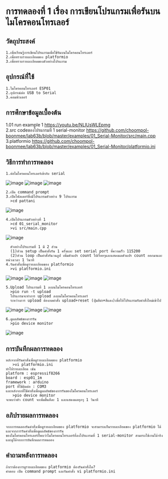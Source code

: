 # การทดลองที่ 1 เรื่อง การเขียนโปรแกรมเพื่อรันบนไมโครคอนโทรเลอร์
## วัตถุประสงค์
    1.เพื่อเรียนรู้การเขียนโปรแกรมเพื่อใช้รันบนไมโครคอนโทรเลอร์
    2.เพื่อทราบรายละเอียดของ platformio
    3.เพื่อทราบรายละเอียดของตัวอย่างโปรแกรม
    
## อุปกรณ์ที่ใช้
    1.ไมโครคอนโทรเลอร์ ESP01
    2.อุปกรณ์ต่อ USB to Serial
    3.คอมพิวเตอร์
    
## การศึกษาข้อมูลเบื้องต้น
1.01 run example 1 https://youtu.be/NLIUsWLEpmg                                                                                                                               
2.src codeของโปรแกรมที่ 1 serial-monitor https://github.com/choompol-boonmee/lab63b/blob/master/examples/01_Serial-Monitor/src/main.cpp                                         
3.platformio https://github.com/choompol-boonmee/lab63b/blob/master/examples/01_Serial-Monitor/platformio.ini

## วิธีการทำการทดลอง

    1.ต่อไมโครคอนโทรเลอร์เข้ากับ serial
    
![image](https://user-images.githubusercontent.com/80879475/112241058-1ae54b00-8c7c-11eb-839a-ae2bf9ed776b.jpg)
![image](https://user-images.githubusercontent.com/80879475/112241060-1b7de180-8c7c-11eb-9d2b-bc1dc93bafe9.jpg)
![image](https://user-images.githubusercontent.com/80879475/112241052-191b8780-8c7c-11eb-9011-468a60235599.jpg)      
                                                         
    2.เปิด command prompt                                                                                                                                                       
    3.เปิดโฟลเดอร์ซึ่งมีโปรแกรมตัวอย่าง 9 โปรแกรม
      >cd pattani 

![image](https://user-images.githubusercontent.com/80879475/112241282-87604a00-8c7c-11eb-8722-b50cd9adf8c6.jpg)

    4.เปิดโปรแกรมตัวอย่างที่ 1 
      >cd 01_serial_monitor
      >vi src/main.cpp

![image](https://user-images.githubusercontent.com/80879475/112241376-b5458e80-8c7c-11eb-81e6-c69790d7f03d.jpg)

      ตัวอย่างโปรแกรมที่ 1 มี 2 ส่วน                                                                                                                                                 
      (1)ส่วน setup เป็นคำสั่งรัน 1 ครั้งและ set serial port ที่ความเร็ว 115200                                                                                                           
      (2)ส่วน loop เป็นคำสั่งรันวนลูป เพิ่มตัวแปร count ไปเรื่อยๆและแสดงผลตัวแปร count ออกมาและหน่วงเวลา 1 วินาที                                                                             
    4.รันคำสั่งเพื่อดูรายละเอียดของ platformio
      >vi platformio.ini            
                                                                                                                                           
![image](https://user-images.githubusercontent.com/80879475/112241548-09507300-8c7d-11eb-94b5-82e39549f44d.jpg)
![image](https://user-images.githubusercontent.com/80879475/112241541-06ee1900-8c7d-11eb-92b9-9d5c3c3faf8e.jpg)
![image](https://user-images.githubusercontent.com/80879475/112241546-08b7dc80-8c7d-11eb-8c28-293b5056d4b4.jpg)

    5.Upload โปรแกรมที่ 1 ลงบนไมโครคอนโทรเลอร์
      >pio run -t upload
      โปรแกรมจะทำการ upload ลงบนไมโครคอนโทรเลอร์ 
      ระหว่างการ upload ต้องกดคำสั่ง upload+reset (ปุ่มสีดำ+สีแดง)เพื่อให้โปรแกรมรับคำสั่งใหม่เข้าไป

![image](https://user-images.githubusercontent.com/80879475/112241869-57657680-8c7d-11eb-8e26-f0b41453f496.jpg)
![image](https://user-images.githubusercontent.com/80879475/112241866-559bb300-8c7d-11eb-96a5-662ec7aebf3e.jpg)
![image](https://user-images.githubusercontent.com/80879475/112241868-56cce000-8c7d-11eb-98e9-1f9c5b7334fd.jpg)

    6.ดูผลลัพธ์ของการรัน
      >pio device monitor

![image](https://user-images.githubusercontent.com/80879475/112241963-87ad1500-8c7d-11eb-9d43-486090a9b789.jpg)

## การบันทึกผลการทดลอง
    หลังจากที่รันคำสั่งเพื่อดูรายละเอียดของ platformio
       >vi platformio.ini
    ทำให้รายละเอียด เช่น 
    platform : espressif8266
    board : esp01_1m
    framework : arduino
    port ที่ใช้ติดต่อ : COM3
    และหลังจากที่ใช้คำสั่งเพื่อดูผลลัพธ์ของการรันของไมโครคอนโทรเลอร์
       >pio device monitor
    จะพบว่าตัว count จะเพิ่มขึ้นทีละ 1 และแสดงผลทุกๆ 1 วินาที
   
## อภิปรายผลการทดลอง
    จากการทดลองรันคำสั่งเพื่อดูรายละเอียดของ platformio จะสามารถเก็นรายละเอียดของ platformio ได้และจากการรันคำสั่งเพื่อดูผลลัพธ์ของการรัน
    ของไมโครคอนโทรเลอร์ก็พบว่าไมโครคอนโทรเลอร์ที่ลงโปรแกรมที่ 1 serial-monitor สามารถใช้งานได้จริงและดูได้จากการบันทึกผลการทดลอง
    
## คำถามหลังการทดลอง
    ถ้าเราต้องการดูรายละเอียดของ platformio ต้องรันคำสั่งใด?
    คำตอบ เปิด command prompt และรันคำสั่ง vi platformio.ini
